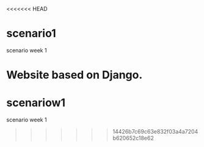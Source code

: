 <<<<<<< HEAD
# scenario1
scenario week 1

Website based on Django.
=======
# scenariow1
scenario week 1
>>>>>>> 14426b7c69c63e832f03a4a7204b620652c18e62
